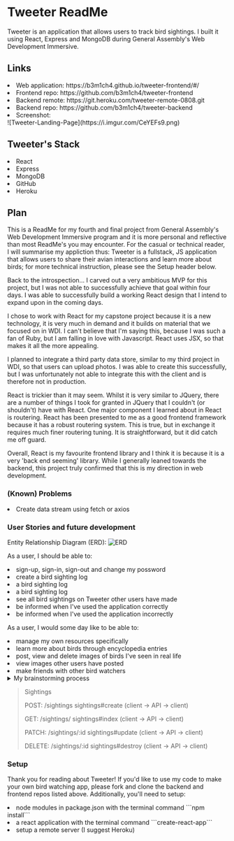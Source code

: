 # Tweeter ReadMe
Tweeter is an application that allows users to track bird sightings. I built it using React, Express and MongoDB during General Assembly's Web Development Immersive.

## Links
<li>Web application: https://b3m1ch4.github.io/tweeter-frontend/#/</li>
<li>Frontend repo: https://github.com/b3m1ch4/tweeter-frontend</li>
<li>Backend remote: https://git.heroku.com/tweeter-remote-0808.git</li>
<li>Backend repo: https://github.com/b3m1ch4/tweeter-backend</li>
<li>Screenshot: </li>

<border>
![Tweeter-Landing-Page](https://i.imgur.com/CeYEFs9.png)
</border>

## Tweeter's Stack
<li> React </li>
<li> Express </li>
<li> MongoDB </li>
<li> GitHub </li>
<li> Heroku </li>

## Plan
This is a ReadMe for my fourth and final project from General Assembly's Web Development
Immersive program and it is more personal and reflective than most ReadMe's you may encounter. For the casual or technical reader, I will summarise my appliction thus: Tweeter is a fullstack, JS application that allows users to share their avian interactions and learn more about birds; for more technical instruction, please see the Setup header below.

Back to the introspection... I carved out a very ambitious MVP for this project, but I was not able to successfully achieve that goal within four days. I was able to successfully build a working React design that I intend to expand upon in the coming days.

I chose to work with React for my capstone project because it is a new technology, it
is very much in demand and it builds on material that we focused on in WDI. I can't
believe that I'm saying this, because I was such a fan of Ruby, but I am falling in love
with Javascript. React uses JSX, so that makes it all the more appealing.

I planned to integrate a third party data store, similar to my third project in WDI, so that users can upload photos. I was able to create this successfully, but I was unfortunately not able to integrate this with the client and is therefore not in production.

React is trickier than it may seem. Whilst it is very similar to JQuery, there are a
number of things I took for granted in JQuery that I couldn't (or shouldn't) have with
React. One major component I learned about in React is routering. React has been presented
to me as a good frontend framework because it has a robust routering system. This is true,
but in exchange it requires much finer routering tuning. It is straightforward, but it did
catch me off guard.

Overall, React is my favourite frontend library and I think it is because it is a very 'back end seeming' library. While I generally leaned towards the backend, this project truly confirmed that this is my direction in web development.

### (Known) Problems
  <li> Create data stream using fetch or axios </li>

### User Stories and future development
Entity Relationship Diagram (ERD):
![ERD](https://i.imgur.com/DTRBLDy.jpg)

As a user, I should be able to:

<li> sign-up, sign-in, sign-out and change my possword </li>
<li> create a bird sighting log </li>
<li> a bird sighting log </li>
<li> a bird sighting log </li>
<li> see all bird sightings on Tweeter other users have made </li>
<li> be informed when I've used the application correctly </li>
<li> be informed when I've used the application incorrectly </li>

As a user, I would some day like to be able to:

<li> manage my own resources specifically </li>
<li> learn more about birds through encyclopedia entries </li>
<li> post, view and delete images of birds I've seen in real life </li>
<li> view images other users have posted </li>
<li> make friends with other bird watchers </li>

<details>
<summary>My brainstorming process</summary>

![Brainstorm1](https://i.imgur.com/DTRBLDy.jpg)
![Brainstorm2](https://i.imgur.com/DTRBLDy.jpg)
![Brainstorm3](https://i.imgur.com/DTRBLDy.jpg)
![Brainstorm4](https://i.imgur.com/DTRBLDy.jpg)
![Brainstorm5](https://i.imgur.com/DTRBLDy.jpg)
![Brainstorm6](https://i.imgur.com/DTRBLDy.jpg)

</details>

<blockquote>
Sightings
<p> POST: /sightings sightings#create (client -> API -> client) </p>
<p> GET: /sightings/ sightings#index (client -> API -> client) </p>
<p> PATCH: /sightings/:id sightings#update (client -> API -> client) </p>
<p> DELETE: /sightings/:id sightings#destroy (client -> API -> client) </p>
</blockquote>

### Setup
Thank you for reading about Tweeter! If you'd like to use my code to make your
own bird watching app, please fork and clone the backend and frontend repos listed
above. Additionally, you'll need to setup:

<li>node modules in package.json with the terminal command ```npm install```</li>
<li>a react application with the terminal command ```create-react-app```</li>
<li>setup a remote server (I suggest Heroku)</li>

